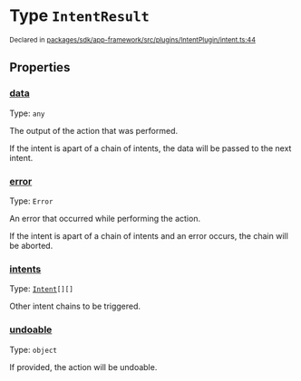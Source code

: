 # Type `IntentResult`
<sub>Declared in [packages/sdk/app-framework/src/plugins/IntentPlugin/intent.ts:44](https://github.com/dxos/dxos/blob/29a91026f/packages/sdk/app-framework/src/plugins/IntentPlugin/intent.ts#L44)</sub>




## Properties
### [data](https://github.com/dxos/dxos/blob/29a91026f/packages/sdk/app-framework/src/plugins/IntentPlugin/intent.ts#L50)
Type: <code>any</code>

The output of the action that was performed.

If the intent is apart of a chain of intents, the data will be passed to the next intent.


### [error](https://github.com/dxos/dxos/blob/29a91026f/packages/sdk/app-framework/src/plugins/IntentPlugin/intent.ts#L72)
Type: <code>Error</code>

An error that occurred while performing the action.

If the intent is apart of a chain of intents and an error occurs, the chain will be aborted.


### [intents](https://github.com/dxos/dxos/blob/29a91026f/packages/sdk/app-framework/src/plugins/IntentPlugin/intent.ts#L77)
Type: <code>[Intent](/api/@dxos/app-framework/types/Intent)[][]</code>

Other intent chains to be triggered.


### [undoable](https://github.com/dxos/dxos/blob/29a91026f/packages/sdk/app-framework/src/plugins/IntentPlugin/intent.ts#L55)
Type: <code>object</code>

If provided, the action will be undoable.



